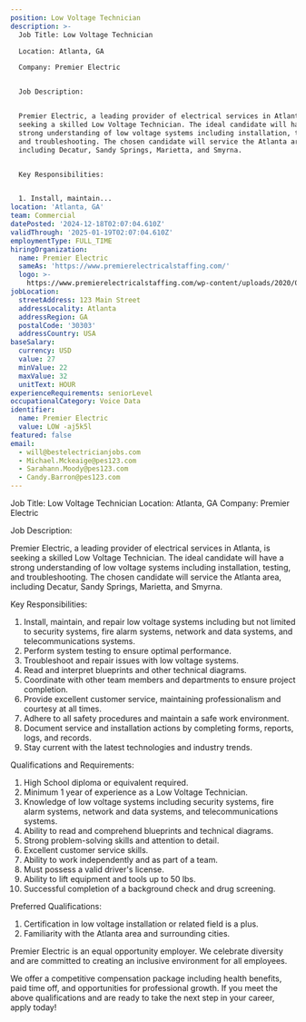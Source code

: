 ```yaml
---
position: Low Voltage Technician
description: >-
  Job Title: Low Voltage Technician

  Location: Atlanta, GA

  Company: Premier Electric


  Job Description:


  Premier Electric, a leading provider of electrical services in Atlanta, is
  seeking a skilled Low Voltage Technician. The ideal candidate will have a
  strong understanding of low voltage systems including installation, testing,
  and troubleshooting. The chosen candidate will service the Atlanta area,
  including Decatur, Sandy Springs, Marietta, and Smyrna.


  Key Responsibilities:


  1. Install, maintain...
location: 'Atlanta, GA'
team: Commercial
datePosted: '2024-12-18T02:07:04.610Z'
validThrough: '2025-01-19T02:07:04.610Z'
employmentType: FULL_TIME
hiringOrganization:
  name: Premier Electric
  sameAs: 'https://www.premierelectricalstaffing.com/'
  logo: >-
    https://www.premierelectricalstaffing.com/wp-content/uploads/2020/05/Premier-Electrical-Staffing-logo.png
jobLocation:
  streetAddress: 123 Main Street
  addressLocality: Atlanta
  addressRegion: GA
  postalCode: '30303'
  addressCountry: USA
baseSalary:
  currency: USD
  value: 27
  minValue: 22
  maxValue: 32
  unitText: HOUR
experienceRequirements: seniorLevel
occupationalCategory: Voice Data
identifier:
  name: Premier Electric
  value: LOW -aj5k5l
featured: false
email:
  - will@bestelectricianjobs.com
  - Michael.Mckeaige@pes123.com
  - Sarahann.Moody@pes123.com
  - Candy.Barron@pes123.com
---
```




Job Title: Low Voltage Technician
Location: Atlanta, GA
Company: Premier Electric

Job Description:

Premier Electric, a leading provider of electrical services in Atlanta, is seeking a skilled Low Voltage Technician. The ideal candidate will have a strong understanding of low voltage systems including installation, testing, and troubleshooting. The chosen candidate will service the Atlanta area, including Decatur, Sandy Springs, Marietta, and Smyrna.

Key Responsibilities:

1. Install, maintain, and repair low voltage systems including but not limited to security systems, fire alarm systems, network and data systems, and telecommunications systems.
2. Perform system testing to ensure optimal performance.
3. Troubleshoot and repair issues with low voltage systems.
4. Read and interpret blueprints and other technical diagrams.
5. Coordinate with other team members and departments to ensure project completion.
6. Provide excellent customer service, maintaining professionalism and courtesy at all times.
7. Adhere to all safety procedures and maintain a safe work environment.
8. Document service and installation actions by completing forms, reports, logs, and records.
9. Stay current with the latest technologies and industry trends.

Qualifications and Requirements:

1. High School diploma or equivalent required.
2. Minimum 1 year of experience as a Low Voltage Technician.
3. Knowledge of low voltage systems including security systems, fire alarm systems, network and data systems, and telecommunications systems.
4. Ability to read and comprehend blueprints and technical diagrams.
5. Strong problem-solving skills and attention to detail.
6. Excellent customer service skills.
7. Ability to work independently and as part of a team.
8. Must possess a valid driver's license.
9. Ability to lift equipment and tools up to 50 lbs.
10. Successful completion of a background check and drug screening.

Preferred Qualifications:

1. Certification in low voltage installation or related field is a plus.
2. Familiarity with the Atlanta area and surrounding cities.

Premier Electric is an equal opportunity employer. We celebrate diversity and are committed to creating an inclusive environment for all employees. 

We offer a competitive compensation package including health benefits, paid time off, and opportunities for professional growth. If you meet the above qualifications and are ready to take the next step in your career, apply today!
